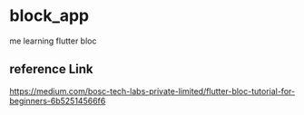 # block_app

me learning flutter bloc

## reference Link
https://medium.com/bosc-tech-labs-private-limited/flutter-bloc-tutorial-for-beginners-6b52514566f6
